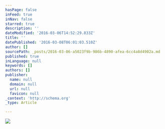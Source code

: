 ```yaml
---
hasPage: false
inFeed: true
inNav: false
starred: true
description: ''
dateModified: '2016-03-06T14:52:29.833Z'
title: ''
datePublished: '2016-03-08T06:01:03.510Z'
author: []
sourcePath: _posts/2016-03-06-a5023f9b-986b-4890-afea-6cc4a8d4902a.md
published: true
inLanguage: null
keywords: []
authors: []
publisher:
  name: null
  domain: null
  url: null
  favicon: null
_context: 'http://schema.org'
_type: Article

---
```

![](https://the-grid-user-content.s3-us-west-2.amazonaws.com/225a4cc6-a162-4872-851d-4215bac93c7a.jpg)